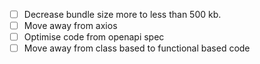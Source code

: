 - [ ] Decrease bundle size more to less than 500 kb.
- [ ] Move away from axios
- [ ] Optimise code from openapi spec
- [ ] Move away from class based to functional based code
